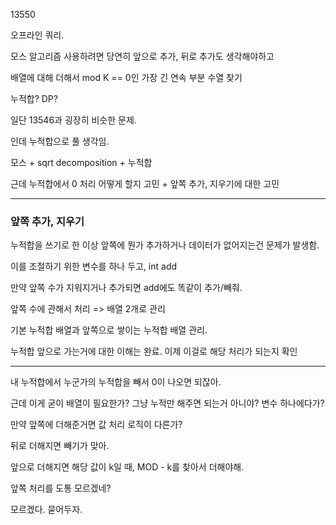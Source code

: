 13550

오프라인 쿼리.

모스 알고리즘 사용하려면 당연히 앞으로 추가, 뒤로 추가도 생각해야하고

배열에 대해 더해서 mod K == 0인 가장 긴 연속 부분 수열 찾기

누적합? DP?

일단 13546과 굉장히 비슷한 문제.

인데 누적합으로 풀 생각임.

모스 + sqrt decomposition + 누적합

근데 누적합에서 0 처리 어떻게 할지 고민 + 앞쪽 추가, 지우기에 대한 고민

---

### 앞쪽 추가, 지우기

누적합을 쓰기로 한 이상 앞쪽에 뭔가 추가하거나 데이터가 없어지는건 문제가 발생함.

이를 조절하기 위한 변수를 하나 두고, int add

만약 앞쪽 수가 지워지거나 추가되면 add에도 똑같이 추가/빼줘.

앞쪽 수에 관해서 처리 => 배열 2개로 관리

기본 누적합 배열과 앞쪽으로 쌓이는 누적합 배열 관리.

누적합 앞으로 가는거에 대한 이해는 완료. 이제 이걸로 해당 처리가 되는지 확인

---

내 누적합에서 누군가의 누적합을 빼서 0이 나오면 되잖아.

근데 이게 굳이 배열이 필요한가? 그냥 누적만 해주면 되는거 아니야? 변수 하나에다가?

만약 앞쪽에 더해준거면 값 처리 로직이 다른가?


뒤로 더해지면 빼기가 맞아.

앞으로 더해지면 해당 값이 k일 때, MOD - k를 찾아서 더해야해.

앞쪽 처리를 도통 모르겠네?

모르겠다. 묻어두자.